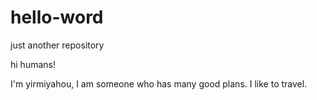 # hello-word
just another repository

hi humans!

I'm yirmiyahou, I am someone who has many good plans.
I like to travel.
